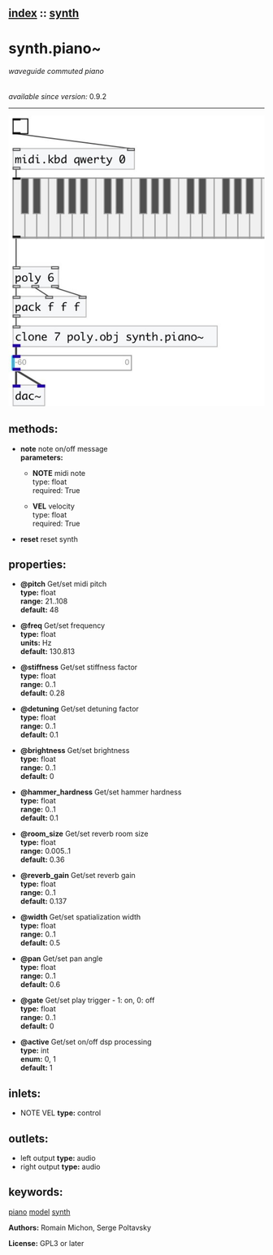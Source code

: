 [index](index.html) :: [synth](category_synth.html)
---

# synth.piano~

###### waveguide commuted piano

*available since version:* 0.9.2

---




[![example](../examples/img/synth.piano~.jpg)](../examples/pd/synth.piano~.pd)





## methods:

* **note**
note on/off message<br>
  __parameters:__
  - **NOTE** midi note<br>
    type: float <br>
    required: True <br>

  - **VEL** velocity<br>
    type: float <br>
    required: True <br>

* **reset**
reset synth<br>




## properties:

* **@pitch** 
Get/set midi pitch<br>
__type:__ float<br>
__range:__ 21..108<br>
__default:__ 48<br>

* **@freq** 
Get/set frequency<br>
__type:__ float<br>
__units:__ Hz<br>
__default:__ 130.813<br>

* **@stiffness** 
Get/set stiffness factor<br>
__type:__ float<br>
__range:__ 0..1<br>
__default:__ 0.28<br>

* **@detuning** 
Get/set detuning factor<br>
__type:__ float<br>
__range:__ 0..1<br>
__default:__ 0.1<br>

* **@brightness** 
Get/set brightness<br>
__type:__ float<br>
__range:__ 0..1<br>
__default:__ 0<br>

* **@hammer_hardness** 
Get/set hammer hardness<br>
__type:__ float<br>
__range:__ 0..1<br>
__default:__ 0.1<br>

* **@room_size** 
Get/set reverb room size<br>
__type:__ float<br>
__range:__ 0.005..1<br>
__default:__ 0.36<br>

* **@reverb_gain** 
Get/set reverb gain<br>
__type:__ float<br>
__range:__ 0..1<br>
__default:__ 0.137<br>

* **@width** 
Get/set spatialization width<br>
__type:__ float<br>
__range:__ 0..1<br>
__default:__ 0.5<br>

* **@pan** 
Get/set pan angle<br>
__type:__ float<br>
__range:__ 0..1<br>
__default:__ 0.6<br>

* **@gate** 
Get/set play trigger - 1: on, 0: off<br>
__type:__ float<br>
__range:__ 0..1<br>
__default:__ 0<br>

* **@active** 
Get/set on/off dsp processing<br>
__type:__ int<br>
__enum:__ 0, 1<br>
__default:__ 1<br>



## inlets:

* NOTE VEL 
__type:__ control<br>



## outlets:

* left output
__type:__ audio<br>
* right output
__type:__ audio<br>



## keywords:

[piano](keywords/piano.html)
[model](keywords/model.html)
[synth](keywords/synth.html)






**Authors:** Romain Michon, Serge Poltavsky




**License:** GPL3 or later





